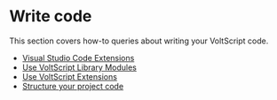 # Write code

This section covers how-to queries about writing your VoltScript code.

- [Visual Studio Code Extensions](vscode.md)
- [Use VoltScript Library Modules](libraries.md)
- [Use VoltScript Extensions](vses.md)
- [Structure your project code](structure.md)